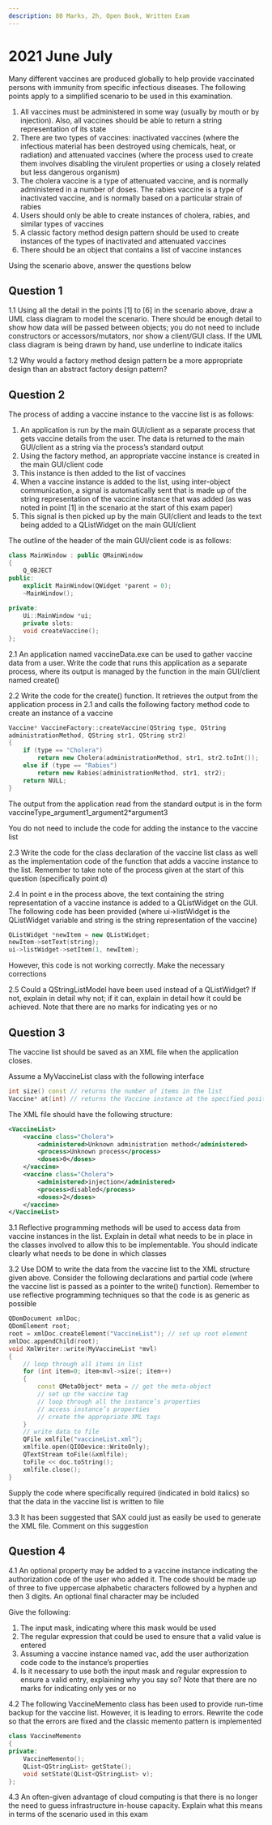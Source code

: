 ```yaml
---
description: 80 Marks, 2h, Open Book, Written Exam
---
```


# 2021 June July

Many different vaccines are produced globally to help provide vaccinated persons with immunity from specific infectious diseases. The following points apply to a simplified scenario to be used in this examination.

1. All vaccines must be administered in some way (usually by mouth or by injection). Also, all vaccines should be able to return a string representation of its state
2. There are two types of vaccines: inactivated vaccines (where the infectious material has been destroyed using chemicals, heat, or radiation) and attenuated vaccines (where the process used to create them involves disabling the virulent properties or using a closely related but less dangerous organism)
3. The cholera vaccine is a type of attenuated vaccine, and is normally administered in a number of doses. The rabies vaccine is a type of inactivated vaccine, and is normally based on a particular strain of rabies
4. Users should only be able to create instances of cholera, rabies, and similar types of vaccines
5. A classic factory method design pattern should be used to create instances of the types of inactivated and attenuated vaccines
6. There should be an object that contains a list of vaccine instances

Using the scenario above, answer the questions below

## Question 1

1.1 Using all the detail in the points \[1] to \[6] in the scenario above, draw a UML class diagram to model the scenario. There should be enough detail to show how data will be passed between objects; you do not need to include constructors or accessors/mutators, nor show a client/GUI class. If the UML class diagram is being drawn by hand, use underline to indicate italics

1.2 Why would a factory method design pattern be a more appropriate design than an abstract factory design pattern?

## Question 2

The process of adding a vaccine instance to the vaccine list is as follows:

1. An application is run by the main GUI/client as a separate process that gets vaccine details from the user. The data is returned to the main GUI/client as a string via the process’s standard output
2. Using the factory method, an appropriate vaccine instance is created in the main GUI/client code
3. This instance is then added to the list of vaccines
4. When a vaccine instance is added to the list, using inter-object communication, a signal is automatically sent that is made up of the string representation of the vaccine instance that was added (as was noted in point \[1] in the scenario at the start of this exam paper)
5. This signal is then picked up by the main GUI/client and leads to the text being added to a QListWidget on the main GUI/client

The outline of the header of the main GUI/client code is as follows:

```cpp
class MainWindow : public QMainWindow
{
    Q_OBJECT
public:
    explicit MainWindow(QWidget *parent = 0);
    ~MainWindow();
    
private:
    Ui::MainWindow *ui;
    private slots:
    void createVaccine();
};
```

2.1 An application named vaccineData.exe can be used to gather vaccine data from a user. Write the code that runs this application as a separate process, where its output is managed by the function in the main GUI/client named create()

2.2 Write the code for the create() function. It retrieves the output from the application process in 2.1 and calls the following factory method code to create an instance of a vaccine

```cpp
Vaccine* VaccineFactory::createVaccine(QString type, QString
administrationMethod, QString str1, QString str2)
{
    if (type == "Cholera")
        return new Cholera(administrationMethod, str1, str2.toInt());
    else if (type == "Rabies")
        return new Rabies(administrationMethod, str1, str2);
    return NULL;
}
```

The output from the application read from the standard output is in the form vaccineType_argument1_argument2\*argument3

You do not need to include the code for adding the instance to the vaccine list

2.3 Write the code for the class declaration of the vaccine list class as well as the implementation code of the function that adds a vaccine instance to the list. Remember to take note of the process given at the start of this question (specifically point d)

2.4 In point e in the process above, the text containing the string representation of a vaccine instance is added to a QListWidget on the GUI. The following code has been provided (where ui->listWidget is the QListWidget variable and string is the string representation of the vaccine)

```cpp
QListWidget *newItem = new QListWidget;
newItem->setText(string);
ui->listWidget->setItem(1, newItem);
```

However, this code is not working correctly. Make the necessary corrections

2.5 Could a QStringListModel have been used instead of a QListWidget? If not, explain in detail why not; if it can, explain in detail how it could be achieved. Note that there are no marks for indicating yes or no

## Question 3

The vaccine list should be saved as an XML file when the application closes.&#x20;

Assume a MyVaccineList class with the following interface

```cpp
int size() const // returns the number of items in the list
Vaccine* at(int) // returns the Vaccine instance at the specified position in the list
```

The XML file should have the following structure:

```xml
<VaccineList>
    <vaccine class="Cholera">
        <administered>Unknown administration method</administered>
        <process>Unknown process</process>
        <doses>0</doses>
    </vaccine>
    <vaccine class="Cholera">
        <administered>injection</administered>
        <process>disabled</process>
        <doses>2</doses>
    </vaccine>
</VaccineList>
```

3.1 Reflective programming methods will be used to access data from vaccine instances in the list. Explain in detail what needs to be in place in the classes involved to allow this to be implementable. You should indicate clearly what needs to be done in which classes

3.2 Use DOM to write the data from the vaccine list to the XML structure given above. Consider the following declarations and partial code (where the vaccine list is passed as a pointer to the write() function). Remember to use reflective programming techniques so that the code is as generic as possible

```cpp
QDomDocument xmlDoc;
QDomElement root;
root = xmlDoc.createElement("VaccineList"); // set up root element
xmlDoc.appendChild(root);
void XmlWriter::write(MyVaccineList *mvl)
{
    // loop through all items in list
    for (int item=0; item<mvl->size(; item++)
    {
        const QMetaObject* meta = // get the meta-object
        // set up the vaccine tag
        // loop through all the instance’s properties
        // access instance’s properties
        // create the appropriate XML tags
    }
    // write data to file
    QFile xmlfile("vaccineList.xml");
    xmlfile.open(QIODevice::WriteOnly);
    QTextStream toFile(&xmlfile);
    toFile << doc.toString();
    xmlfile.close();
}
```

Supply the code where specifically required (indicated in bold italics) so that the data in the vaccine list is written to file

3.3 It has been suggested that SAX could just as easily be used to generate the XML file. Comment on this suggestion

## Question 4

4.1 An optional property may be added to a vaccine instance indicating the authorization code of the user who added it. The code should be made up of three to five uppercase alphabetic characters followed by a hyphen and then 3 digits. An optional final character may be included

Give the following:

1. The input mask, indicating where this mask would be used
2. The regular expression that could be used to ensure that a valid value is entered
3. Assuming a vaccine instance named vac, add the user authorization code code to the instance’s properties
4. Is it necessary to use both the input mask and regular expression to ensure a valid entry, explaining why you say so? Note that there are no marks for indicating only yes or no

4.2 The following VaccineMemento class has been used to provide run-time backup for the vaccine list. However, it is leading to errors. Rewrite the code so that the errors are fixed and the classic memento pattern is implemented

```cpp
class VaccineMemento
{
private:
    VaccineMemento();
    QList<QStringList> getState();
    void setState(QList<QStringList> v);
};
```

4.3 An often-given advantage of cloud computing is that there is no longer the need to guess infrastructure in-house capacity. Explain what this means in terms of the scenario used in this exam
